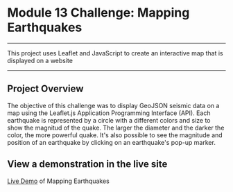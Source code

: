 # Module 13 Challenge: Mapping Earthquakes
---
This project uses Leaflet and JavaScript to create an interactive map that is displayed on a website

---
## Project Overview

The objective of this challenge was to display GeoJSON seismic data on a map using the Leaflet.js Application Programming Interface (API). Each earthquake is represented by a circle with a different colors and size to show the magnitud of the quake.  The larger the diameter and the darker the color, the more powerful quake. It's also possible to see the magnitude and position of an earthquake by clicking on an earthquake's pop-up marker.






## View a demonstration in the live site
[Live Demo](https://peteresis.github.io/earthquake_mapping_demo_site/) of Mapping Earthquakes
 

